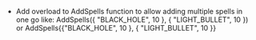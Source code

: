- Add overload to AddSpells function to allow adding multiple spells in one go like:
  AddSpells({ "BLACK_HOLE", 10 }, { "LIGHT_BULLET", 10 })
  or AddSpells{{"BLACK_HOLE", 10 }, { "LIGHT_BULLET", 10 }}